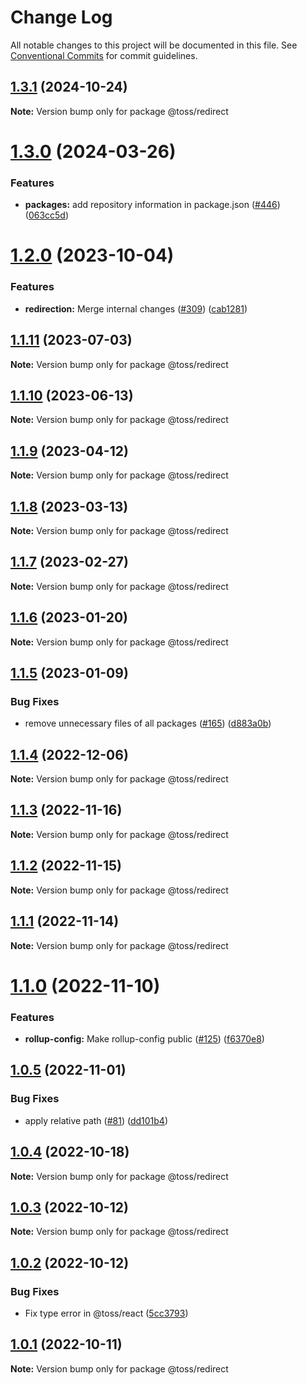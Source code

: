 # Change Log

All notable changes to this project will be documented in this file.
See [Conventional Commits](https://conventionalcommits.org) for commit guidelines.

## [1.3.1](https://github.com/toss/slash/compare/@toss/redirect@1.3.0...@toss/redirect@1.3.1) (2024-10-24)

**Note:** Version bump only for package @toss/redirect





# [1.3.0](https://github.com/toss/slash/compare/@toss/redirect@1.2.1...@toss/redirect@1.3.0) (2024-03-26)


### Features

* **packages:** add repository information in package.json ([#446](https://github.com/toss/slash/issues/446)) ([063cc5d](https://github.com/toss/slash/commit/063cc5d4699b1ba0dc20db3d2bb7dc673947500b))





# [1.2.0](https://github.com/toss/slash/compare/@toss/redirect@1.1.11...@toss/redirect@1.2.0) (2023-10-04)

### Features

* **redirection:** Merge internal changes ([#309](https://github.com/toss/slash/issues/309)) ([cab1281](https://github.com/toss/slash/commit/cab1281c552452ec681fafa6cc6d8d9b87f65c5e))

## [1.1.11](https://github.com/toss/slash/compare/@toss/redirect@1.1.10...@toss/redirect@1.1.11) (2023-07-03)

**Note:** Version bump only for package @toss/redirect

## [1.1.10](https://github.com/toss/slash/compare/@toss/redirect@1.1.9...@toss/redirect@1.1.10) (2023-06-13)

**Note:** Version bump only for package @toss/redirect

## [1.1.9](https://github.com/toss/slash/compare/@toss/redirect@1.1.8...@toss/redirect@1.1.9) (2023-04-12)

**Note:** Version bump only for package @toss/redirect

## [1.1.8](https://github.com/toss/slash/compare/@toss/redirect@1.1.7...@toss/redirect@1.1.8) (2023-03-13)

**Note:** Version bump only for package @toss/redirect

## [1.1.7](https://github.com/toss/slash/compare/@toss/redirect@1.1.6...@toss/redirect@1.1.7) (2023-02-27)

**Note:** Version bump only for package @toss/redirect

## [1.1.6](https://github.com/toss/slash/compare/@toss/redirect@1.1.5...@toss/redirect@1.1.6) (2023-01-20)

**Note:** Version bump only for package @toss/redirect

## [1.1.5](https://github.com/toss/slash/compare/@toss/redirect@1.1.4...@toss/redirect@1.1.5) (2023-01-09)

### Bug Fixes

* remove unnecessary files of all packages ([#165](https://github.com/toss/slash/issues/165)) ([d883a0b](https://github.com/toss/slash/commit/d883a0b2aebdbc2ca39c67902cec754c63921dfe))

## [1.1.4](https://github.com/toss/slash/compare/@toss/redirect@1.1.3...@toss/redirect@1.1.4) (2022-12-06)

**Note:** Version bump only for package @toss/redirect

## [1.1.3](https://github.com/toss/slash/compare/@toss/redirect@1.1.2...@toss/redirect@1.1.3) (2022-11-16)

**Note:** Version bump only for package @toss/redirect

## [1.1.2](https://github.com/toss/slash/compare/@toss/redirect@1.1.1...@toss/redirect@1.1.2) (2022-11-15)

**Note:** Version bump only for package @toss/redirect

## [1.1.1](https://github.com/toss/slash/compare/@toss/redirect@1.1.0...@toss/redirect@1.1.1) (2022-11-14)

**Note:** Version bump only for package @toss/redirect

# [1.1.0](https://github.com/toss/slash/compare/@toss/redirect@1.0.5...@toss/redirect@1.1.0) (2022-11-10)

### Features

* **rollup-config:** Make rollup-config public ([#125](https://github.com/toss/slash/issues/125)) ([f6370e8](https://github.com/toss/slash/commit/f6370e8c4b0fa926e923b518c26b7071ee0e53da))

## [1.0.5](https://github.com/toss/slash/compare/@toss/redirect@1.0.4...@toss/redirect@1.0.5) (2022-11-01)

### Bug Fixes

* apply relative path ([#81](https://github.com/toss/slash/issues/81)) ([dd101b4](https://github.com/toss/slash/commit/dd101b4b727bfd0b120e9f0a24e7321aceb547bf))

## [1.0.4](https://github.com/toss/slash/compare/@toss/redirect@1.0.3...@toss/redirect@1.0.4) (2022-10-18)

**Note:** Version bump only for package @toss/redirect

## [1.0.3](https://github.com/toss/slash/compare/@toss/redirect@1.0.2...@toss/redirect@1.0.3) (2022-10-12)

**Note:** Version bump only for package @toss/redirect

## [1.0.2](https://github.com/toss/slash/compare/@toss/redirect@1.0.1...@toss/redirect@1.0.2) (2022-10-12)

### Bug Fixes

* Fix type error in @toss/react ([5cc3793](https://github.com/toss/slash/commit/5cc37936e8739204f32f9f50ee61570b758343f8))

## [1.0.1](https://github.com/toss/slash/compare/@toss/redirect@1.0.0...@toss/redirect@1.0.1) (2022-10-11)

**Note:** Version bump only for package @toss/redirect
